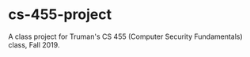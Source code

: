 # cs-455-project
A class project for Truman's CS 455 (Computer Security Fundamentals) class, Fall 2019.
